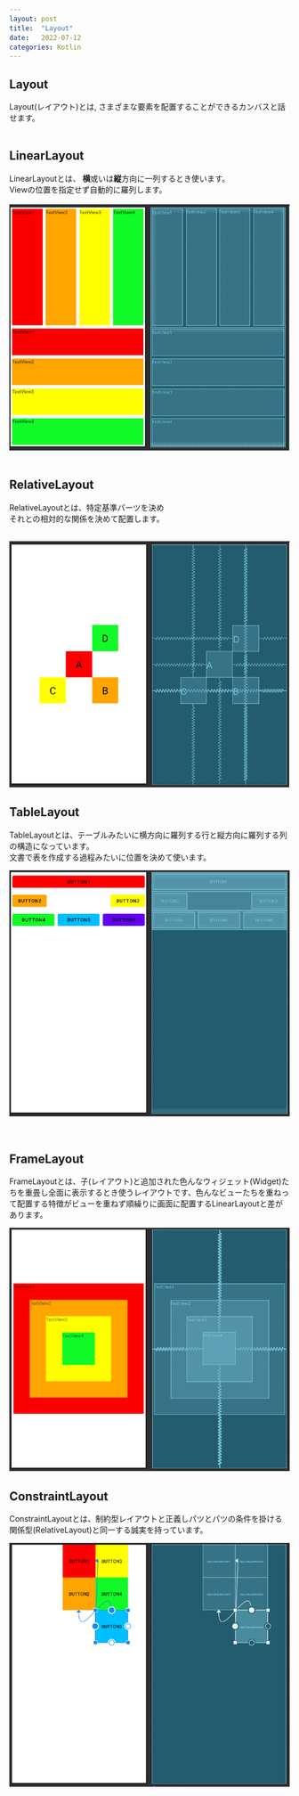 ```yaml
---
layout: post
title:  "Layout"
date:   2022-07-12
categories: Kotlin 
---
```


## Layout


Layout(レイアウト)とは, さまざまな要素を配置することができるカンバスと話せます。
<br>
<br>

## LinearLayout

LinearLayoutとは、 **横**或いは**縦**方向に一列するとき使います。<br>Viewの位置を指定せず自動的に羅列します。<br><br>![](images/LinearLayout.png)
<br>
<br>

## RelativeLayout


RelativeLayoutとは、特定基準パーツを決め<br>それとの相対的な関係を決めて配置します。
<br>
<br>

![](images/RelativeLayout.png)

## TableLayout

TableLayoutとは、テーブルみたいに横方向に羅列する行と縦方向に羅列する列の構造になっています。<br>
文書で表を作成する過程みたいに位置を決めて使います。

![](images/TableLayout.png)

<br>

## FrameLayout

FrameLayoutとは、子(レイアウト)と追加された色んなウィジェット(Widget)たちを重畳し全面に表示するとき使うレイアウトです、色んなビューたちを重ねって配置する特徴がビューを重ねず順繰りに画面に配置するLinearLayoutと差があります。
<br>

![](images/FrameLayout.png)
<br>

## ConstraintLayout

ConstraintLayoutとは、制約型レイアウトと正義しパツとパツの条件を掛ける関係型(RelativeLayout)と同一する誠実を持っています。




![](images/ConstraintLayout.png)


